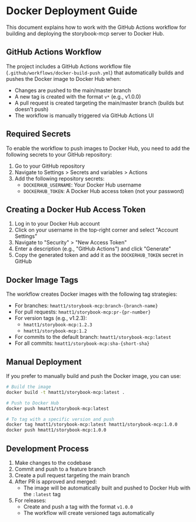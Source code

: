 # Docker Deployment Guide

This document explains how to work with the GitHub Actions workflow for building and deploying the storybook-mcp server to Docker Hub.

## GitHub Actions Workflow

The project includes a GitHub Actions workflow file (`.github/workflows/docker-build-push.yml`) that automatically builds and pushes the Docker image to Docker Hub when:

- Changes are pushed to the main/master branch
- A new tag is created with the format `v*` (e.g., v1.0.0)
- A pull request is created targeting the main/master branch (builds but doesn't push)
- The workflow is manually triggered via GitHub Actions UI

## Required Secrets

To enable the workflow to push images to Docker Hub, you need to add the following secrets to your GitHub repository:

1. Go to your GitHub repository
2. Navigate to Settings > Secrets and variables > Actions
3. Add the following repository secrets:
   - `DOCKERHUB_USERNAME`: Your Docker Hub username
   - `DOCKERHUB_TOKEN`: A Docker Hub access token (not your password)

## Creating a Docker Hub Access Token

1. Log in to your Docker Hub account
2. Click on your username in the top-right corner and select "Account Settings"
3. Navigate to "Security" > "New Access Token"
4. Enter a description (e.g., "GitHub Actions") and click "Generate"
5. Copy the generated token and add it as the `DOCKERHUB_TOKEN` secret in GitHub

## Docker Image Tags

The workflow creates Docker images with the following tag strategies:

- For branches: `hmatt1/storybook-mcp:branch-{branch-name}`
- For pull requests: `hmatt1/storybook-mcp:pr-{pr-number}`
- For version tags (e.g., v1.2.3):
  - `hmatt1/storybook-mcp:1.2.3`
  - `hmatt1/storybook-mcp:1.2`
- For commits to the default branch: `hmatt1/storybook-mcp:latest`
- For all commits: `hmatt1/storybook-mcp:sha-{short-sha}`

## Manual Deployment

If you prefer to manually build and push the Docker image, you can use:

```bash
# Build the image
docker build -t hmatt1/storybook-mcp:latest .

# Push to Docker Hub
docker push hmatt1/storybook-mcp:latest

# To tag with a specific version and push
docker tag hmatt1/storybook-mcp:latest hmatt1/storybook-mcp:1.0.0
docker push hmatt1/storybook-mcp:1.0.0
```

## Development Process

1. Make changes to the codebase
2. Commit and push to a feature branch
3. Create a pull request targeting the main branch
4. After PR is approved and merged:
   - The image will be automatically built and pushed to Docker Hub with the `:latest` tag
5. For releases:
   - Create and push a tag with the format `v1.0.0`
   - The workflow will create versioned tags automatically
